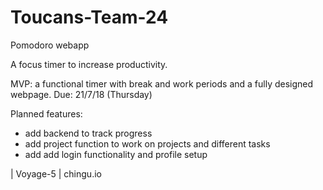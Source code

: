# Toucans-Team-24
Pomodoro webapp

A focus timer to increase productivity.

MVP: a functional timer with break and work periods and a fully designed webpage.
Due: 21/7/18 (Thursday)

Planned features:

- add backend to track progress
- add project function to work on projects and different tasks
- add add login functionality and profile setup


| Voyage-5 | chingu.io

